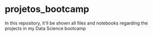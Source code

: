 # projetos_bootcamp
In this repository, it'll be shown all files and notebooks regarding the projects in my Data Science bootcamp
